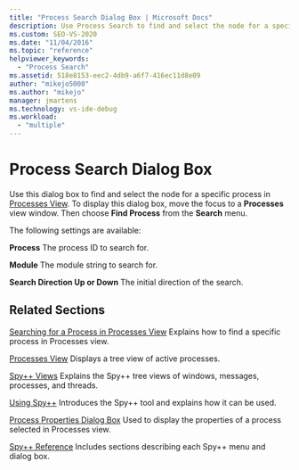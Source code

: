 ```yaml
---
title: "Process Search Dialog Box | Microsoft Docs"
description: Use Process Search to find and select the node for a specific process in Processes View. You can specify process ID, module string, and search direction.
ms.custom: SEO-VS-2020
ms.date: "11/04/2016"
ms.topic: "reference"
helpviewer_keywords:
  - "Process Search"
ms.assetid: 518e8153-eec2-4db9-a6f7-416ec11d8e09
author: "mikejo5000"
ms.author: "mikejo"
manager: jmartens
ms.technology: vs-ide-debug
ms.workload:
  - "multiple"
---
```

# Process Search Dialog Box
Use this dialog box to find and select the node for a specific process in [Processes View](../debugger/processes-view.md). To display this dialog box, move the focus to a **Processes** view window. Then choose **Find Process** from the **Search** menu.

 The following settings are available:

 **Process**
 The process ID to search for.

 **Module**
 The module string to search for.

 **Search Direction Up or Down**
 The initial direction of the search.

## Related Sections
 [Searching for a Process in Processes View](../debugger/how-to-search-for-a-process-in-processes-view.md)
 Explains how to find a specific process in Processes view.

 [Processes View](../debugger/processes-view.md)
 Displays a tree view of active processes.

 [Spy++ Views](../debugger/spy-increment-views.md)
 Explains the Spy++ tree views of windows, messages, processes, and threads.

 [Using Spy++](../debugger/using-spy-increment.md)
 Introduces the Spy++ tool and explains how it can be used.

 [Process Properties Dialog Box](../debugger/process-properties-dialog-box.md)
 Used to display the properties of a process selected in Processes view.

 [Spy++ Reference](../debugger/spy-increment-reference.md)
 Includes sections describing each Spy++ menu and dialog box.